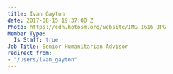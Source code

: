 ```yaml
---
title: Ivan Gayton
date: 2017-08-15 19:37:00 Z
Photo: https://cdn.hotosm.org/website/IMG_1616.JPG
Member Type:
  Is Staff: true
Job Title: Senior Humanitarian Advisor
redirect_from:
- "/users/ivan_gayton"
---
```


